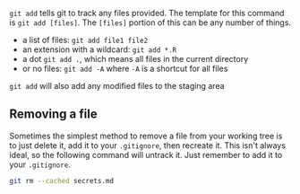`git add` tells git to track any files provided. The template for this command is `git add [files]`. The `[files]` portion of this can be any number of things.
- a list of files: `git add file1 file2`
- an extension with a wildcard: `git add *.R`
- a dot `git add .`, which means all files in the current directory
- or no files: `git add -A` where `-A` is a shortcut for all files

`git add` will also add any modified files to the staging area

## Removing a file
Sometimes the simplest method to remove a file from your working tree is to just delete it, add it to your `.gitignore`, then recreate it. This isn't always ideal, so the following command will untrack it. Just remember to add it to your `.gitignore`.

```bash
git rm --cached secrets.md
```